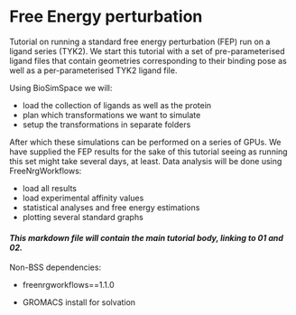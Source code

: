 # Free Energy perturbation

Tutorial on running a standard free energy perturbation (FEP) run on a ligand series (TYK2). We start this tutorial with a set of pre-parameterised ligand files that contain geometries corresponding to their binding pose as well as a per-parameterised TYK2 ligand file. 

Using BioSimSpace we will: 

- load the collection of ligands as well as the protein
- plan which transformations we want to simulate
- setup the transformations in separate folders

After which these simulations can be performed on a series of GPUs. We have supplied the FEP results for the sake of this tutorial seeing as running this set might take several days, at least. Data analysis will be done using FreeNrgWorkflows:

- load all results
- load experimental affinity values
- statistical analyses and free energy estimations
- plotting several standard graphs





#### *This markdown file will contain the main tutorial body, linking to 01 and 02.*



Non-BSS dependencies:

- freenrgworkflows==1.1.0

- GROMACS install for solvation



